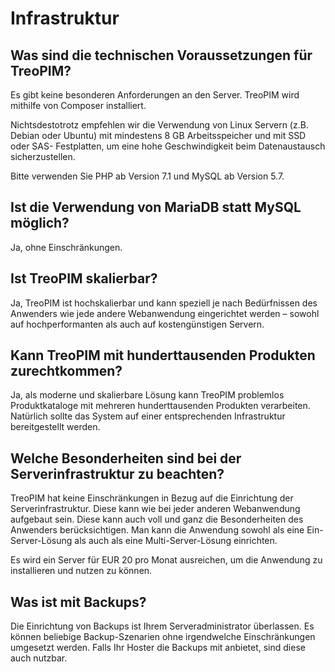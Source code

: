 # Infrastruktur



## Was sind die technischen Voraussetzungen für TreoPIM?

Es gibt keine besonderen Anforderungen an den Server. TreoPIM wird mithilfe von Composer installiert.  

Nichtsdestotrotz empfehlen wir die Verwendung von Linux Servern (z.B. Debian oder Ubuntu) mit mindestens 8 GB Arbeitsspeicher und mit SSD oder SAS- Festplatten, um eine hohe Geschwindigkeit beim Datenaustausch sicherzustellen.

Bitte verwenden Sie PHP ab Version 7.1 und MySQL ab Version 5.7.

  

## Ist die Verwendung von MariaDB statt MySQL möglich?

Ja, ohne Einschränkungen.

  

## Ist TreoPIM skalierbar?

Ja, TreoPIM ist hochskalierbar und kann speziell je nach Bedürfnissen des Anwenders wie jede andere Webanwendung eingerichtet werden – sowohl auf hochperformanten als auch auf kostengünstigen Servern.

  

## Kann TreoPIM mit hunderttausenden Produkten zurechtkommen?

Ja, als moderne und skalierbare Lösung kann TreoPIM problemlos Produktkataloge mit mehreren hunderttausenden Produkten verarbeiten. Natürlich sollte das System auf einer entsprechenden Infrastruktur bereitgestellt werden.

  

## Welche Besonderheiten sind bei der Serverinfrastruktur zu beachten?

TreoPIM hat keine Einschränkungen in Bezug auf die Einrichtung der Serverinfrastruktur. Diese kann wie bei jeder anderen Webanwendung aufgebaut sein. Diese kann auch voll und ganz die Besonderheiten des Anwenders berücksichtigen. Man kann die Anwendung sowohl als eine Ein-Server-Lösung als auch als eine Multi-Server-Lösung einrichten.

Es wird ein Server für EUR 20 pro Monat ausreichen, um die Anwendung zu installieren und nutzen zu können.

  

## Was ist mit Backups?

Die Einrichtung von Backups ist Ihrem Serveradministrator überlassen. Es können beliebige Backup-Szenarien ohne irgendwelche Einschränkungen umgesetzt werden. Falls Ihr Hoster die Backups mit anbietet, sind diese auch nutzbar.
